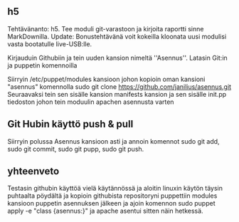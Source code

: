 ## h5

Tehtävänanto: h5. Tee moduli git-varastoon ja kirjoita raportti sinne MarkDownilla.
Update: Bonustehtävänä voit kokeilla kloonata uusi modulisi vasta bootatulle live-USB:lle.

Kirjauduin Githubiin ja tein uuden kansion nimeltä ''Asennus''. Latasin Git:in ja puppetin komennoilla <Sudo apt-get insall puppet git>

Siirryin /etc/puppet/modules kansioon johon kopioin oman kansioni "asennus" komennolla sudo git clone https://github.com/janilius/asennus.git
Seuraavaksi tein sen sisälle kansion manifests kansion ja sen sisälle init.pp tiedoston johon tein moduulin apachen asennusta varten

## Git Hubin käyttö push & pull

Siirryin polussa Asennus kansioon asti ja annoin komennot sudo git add, sudo git commit, sudo git pupp, sudo git push.

## yhteenveto

Testasin githubin käyttöä vielä käytännössä ja aloitin linuxin käytön täysin puhtaalta pöydältä ja kopioin githubista repositoryni
 puppettiin modules kansioon puppetin asennuksen jälkeen ja ajoin komennon sudo puppet apply -e "class {asennus:}" ja apache asentui sitten näin hetkessä.


